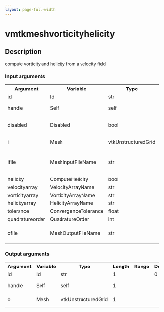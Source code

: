 ```yaml
---
layout: page-full-width
---
```

<h1>vmtkmeshvorticityhelicity</h1>
<h2>Description</h2>
compute vorticity and helicity from a velocity field
<h3>Input arguments</h3>
<table class="vmtkscripts">
<tr>
<th>Argument</th><th>Variable</th><th>Type</th><th>Length</th><th>Range</th><th>Default</th><th>Description</th>
</tr>
<tr><td>id</td><td>Id</td><td>str</td><td>1</td><td></td><td>0</td><td>script id</td>
</tr>
<tr><td>handle</td><td>Self</td><td>self</td><td>1</td><td></td><td></td><td>handle to self</td>
</tr>
<tr><td>disabled</td><td>Disabled</td><td>bool</td><td>1</td><td></td><td>0</td><td>disable execution and piping</td>
</tr>
<tr><td>i</td><td>Mesh</td><td>vtkUnstructuredGrid</td><td>1</td><td></td><td></td><td>the input mesh</td>
</tr>
<tr><td>ifile</td><td>MeshInputFileName</td><td>str</td><td>1</td><td></td><td></td><td>filename for the default Mesh reader</td>
</tr>
<tr><td>helicity</td><td>ComputeHelicity</td><td>bool</td><td>1</td><td></td><td>True</td><td></td>
</tr>
<tr><td>velocityarray</td><td>VelocityArrayName</td><td>str</td><td>1</td><td></td><td>None</td><td></td>
</tr>
<tr><td>vorticityarray</td><td>VorticityArrayName</td><td>str</td><td>1</td><td></td><td>Vorticity</td><td></td>
</tr>
<tr><td>helicityarray</td><td>HelicityArrayName</td><td>str</td><td>1</td><td></td><td>Helicity</td><td></td>
</tr>
<tr><td>tolerance</td><td>ConvergenceTolerance</td><td>float</td><td>1</td><td></td><td>1e-06</td><td></td>
</tr>
<tr><td>quadratureorder</td><td>QuadratureOrder</td><td>int</td><td>1</td><td></td><td>3</td><td></td>
</tr>
<tr><td>ofile</td><td>MeshOutputFileName</td><td>str</td><td>1</td><td></td><td></td><td>filename for the default Mesh writer</td>
</tr>
</table>
<h3>Output arguments</h3>
<table class="vmtkscripts">
<tr>
<th>Argument</th><th>Variable</th><th>Type</th><th>Length</th><th>Range</th><th>Default</th><th>Description</th>
</tr>
<tr><td>id</td><td>Id</td><td>str</td><td>1</td><td></td><td>0</td><td>script id</td>
</tr>
<tr><td>handle</td><td>Self</td><td>self</td><td>1</td><td></td><td></td><td>handle to self</td>
</tr>
<tr><td>o</td><td>Mesh</td><td>vtkUnstructuredGrid</td><td>1</td><td></td><td></td><td>the output mesh</td>
</tr>
</table>

